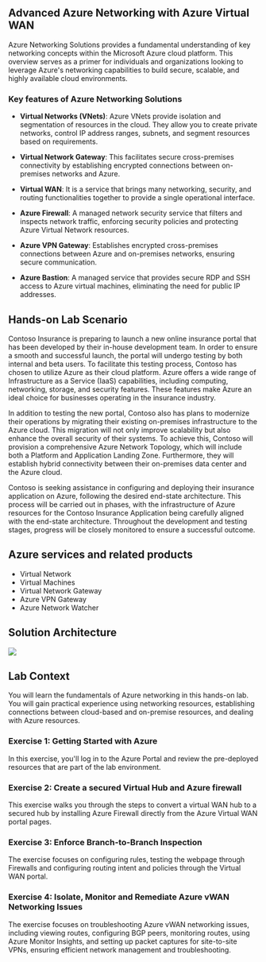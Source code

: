 ## Advanced Azure Networking with Azure Virtual WAN

Azure Networking Solutions provides a fundamental understanding of key networking concepts within the Microsoft Azure cloud platform. This overview serves as a primer for individuals and organizations looking to leverage Azure's networking capabilities to build secure, scalable, and highly available cloud environments.

### Key features of Azure Networking Solutions

  - **Virtual Networks (VNets)**: Azure VNets provide isolation and segmentation of resources in the cloud. They allow you to create private networks, control IP address ranges, subnets, and segment resources based on requirements.

  - **Virtual Network Gateway**: This facilitates secure cross-premises connectivity by establishing encrypted connections between on-premises networks and Azure.

  - **Virtual WAN**: It is a service that brings many networking, security, and routing functionalities together to provide a single operational interface.

  - **Azure Firewall**: A managed network security service that filters and inspects network traffic, enforcing security policies and protecting Azure Virtual Network resources.

  - **Azure VPN Gateway**: Establishes encrypted cross-premises connections between Azure and on-premises networks, ensuring secure communication.

  - **Azure Bastion**: A managed service that provides secure RDP and SSH access to Azure virtual machines, eliminating the need for public IP addresses.


## Hands-on Lab Scenario

Contoso Insurance is preparing to launch a new online insurance portal that has been developed by their in-house development team. In order to ensure a smooth and successful launch, the portal will undergo testing by both internal and beta users. To facilitate this testing process, Contoso has chosen to utilize Azure as their cloud platform. Azure offers a wide range of Infrastructure as a Service (IaaS) capabilities, including computing, networking, storage, and security features. These features make Azure an ideal choice for businesses operating in the insurance industry.

In addition to testing the new portal, Contoso also has plans to modernize their operations by migrating their existing on-premises infrastructure to the Azure cloud. This migration will not only improve scalability but also enhance the overall security of their systems. To achieve this, Contoso will provision a comprehensive Azure Network Topology, which will include both a Platform and Application Landing Zone. Furthermore, they will establish hybrid connectivity between their on-premises data center and the Azure cloud.

Contoso is seeking assistance in configuring and deploying their insurance application on Azure, following the desired end-state architecture. This process will be carried out in phases, with the infrastructure of Azure resources for the Contoso Insurance Application being carefully aligned with the end-state architecture. Throughout the development and testing stages, progress will be closely monitored to ensure a successful outcome.

## Azure services and related products

  - Virtual Network
  - Virtual Machines
  - Virtual Network Gateway
  - Azure VPN Gateway
  - Azure Network Watcher

## Solution Architecture

![](./media/.png)

## Lab Context

You will learn the fundamentals of Azure networking in this hands-on lab. You will gain practical experience using networking resources, establishing connections between cloud-based and on-premise resources, and dealing with Azure resources.

### Exercise 1: Getting Started with Azure

In this exercise, you'll log in to the Azure Portal and review the pre-deployed resources that are part of the lab environment. 

### Exercise 2: Create a secured Virtual Hub and Azure firewall

This exercise walks you through the steps to convert a virtual WAN hub to a secured hub by installing Azure Firewall directly from the Azure Virtual WAN portal pages.

### Exercise 3: Enforce Branch-to-Branch Inspection

The exercise focuses on configuring rules, testing the webpage through Firewalls and configuring routing intent and policies through the Virtual WAN portal.

### Exercise 4: Isolate, Monitor and Remediate Azure vWAN Networking Issues

The exercise focuses on troubleshooting Azure vWAN networking issues, including viewing routes, configuring BGP peers, monitoring routes, using Azure Monitor Insights, and setting up packet captures for site-to-site VPNs, ensuring efficient network management and troubleshooting.

